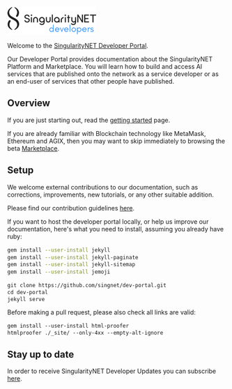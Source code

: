 ![logo](theme/assets/images/layout/logo.png)

Welcome to the [SingularityNET Developer Portal](https://dev.singularitynet.io).

Our Developer Portal provides documentation about the SingularityNET Platform and Marketplace. You will learn how to build and access AI services that are published onto the network as a service developer or as an end-user of services that other people have published.

## Overview

If you are just starting out, read the [getting started](https://dev.singularitynet.io/tutorials/getting-started) page.

If you are already familiar with Blockchain technology like MetaMask, Ethereum and AGIX, then you may want to skip immediately to browsing the beta [Marketplace](http://beta.singularitynet.io).

## Setup

We welcome external contributions to our documentation, such as corrections, improvements, new tutorials, or any other suitable addition.

Please find our contribution guidelines [here](https://dev.singularitynet.io/docs/contribute/contribution-guidelines).

If you want to host the developer portal locally, or help us improve our documentation, here's what you need to install, assuming you already have ruby:

```sh
gem install --user-install jekyll
gem install --user-install jekyll-paginate
gem install --user-install jekyll-sitemap
gem install --user-install jemoji
```

```
git clone https://github.com/singnet/dev-portal.git
cd dev-portal
jekyll serve
```

Before making a pull request, please also check all links are valid:

```
gem install --user-install html-proofer
htmlproofer ./_site/ --only-4xx --empty-alt-ignore
```

## Stay up to date

In order to receive SingularityNET Developer Updates you can subscribe [here](https://dev.singularitynet.io/newsletter).